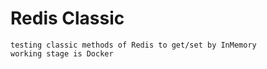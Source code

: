 # Redis Classic
    testing classic methods of Redis to get/set by InMemory
    working stage is Docker
